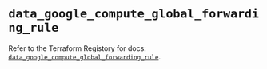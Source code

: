 # `data_google_compute_global_forwarding_rule`

Refer to the Terraform Registory for docs: [`data_google_compute_global_forwarding_rule`](https://registry.terraform.io/providers/hashicorp/google-beta/5.7.0/docs/data-sources/google_compute_global_forwarding_rule).
